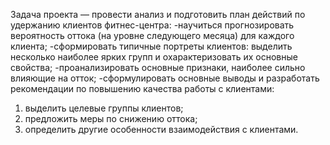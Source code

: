 Задача проекта — провести анализ и подготовить план действий по удержанию клиентов фитнес-центра:
-научиться прогнозировать вероятность оттока (на уровне следующего месяца) для каждого клиента;
-сформировать типичные портреты клиентов: выделить несколько наиболее ярких групп и охарактеризовать их основные свойства;
-проанализировать основные признаки, наиболее сильно влияющие на отток;
-сформулировать основные выводы и разработать рекомендации по повышению качества работы с клиентами:
1) выделить целевые группы клиентов;
2) предложить меры по снижению оттока;
3) определить другие особенности взаимодействия с клиентами.
